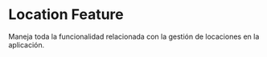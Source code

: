 # Location Feature

Maneja toda la funcionalidad relacionada con la gestión de locaciones en la aplicación.
